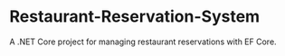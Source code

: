 # Restaurant-Reservation-System
A .NET Core project for managing restaurant reservations with EF Core.

